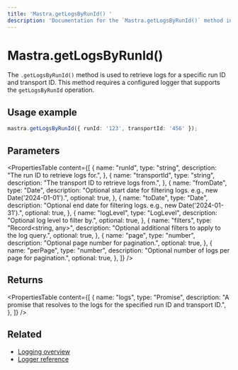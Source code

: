 ```yaml
---
title: 'Mastra.getLogsByRunId() '
description: 'Documentation for the `Mastra.getLogsByRunId()` method in Mastra, which retrieves logs for a specific run ID and transport ID.'
---
```


# Mastra.getLogsByRunId()

The `.getLogsByRunId()` method is used to retrieve logs for a specific run ID and transport ID. This method requires a configured logger that supports the `getLogsByRunId` operation.

## Usage example

```typescript copy
mastra.getLogsByRunId({ runId: '123', transportId: '456' });
```

## Parameters

<PropertiesTable
content={[
{
name: "runId",
type: "string",
description: "The run ID to retrieve logs for.",
},
{
name: "transportId",
type: "string",
description: "The transport ID to retrieve logs from.",
},
{
name: "fromDate",
type: "Date",
description: "Optional start date for filtering logs. e.g., new Date('2024-01-01').",
optional: true,
},
{
name: "toDate",
type: "Date",
description: "Optional end date for filtering logs. e.g., new Date('2024-01-31').",
optional: true,
},
{
name: "logLevel",
type: "LogLevel",
description: "Optional log level to filter by.",
optional: true,
},
{
name: "filters",
type: "Record<string, any>",
description: "Optional additional filters to apply to the log query.",
optional: true,
},
{
name: "page",
type: "number",
description: "Optional page number for pagination.",
optional: true,
},
{
name: "perPage",
type: "number",
description: "Optional number of logs per page for pagination.",
optional: true,
},
]}
/>

## Returns

<PropertiesTable
content={[
{
name: "logs",
type: "Promise<any>",
description: "A promise that resolves to the logs for the specified run ID and transport ID.",
},
]}
/>

## Related

- [Logging overview](../../docs/observability/logging)
- [Logger reference](../../reference/observability/logger)
